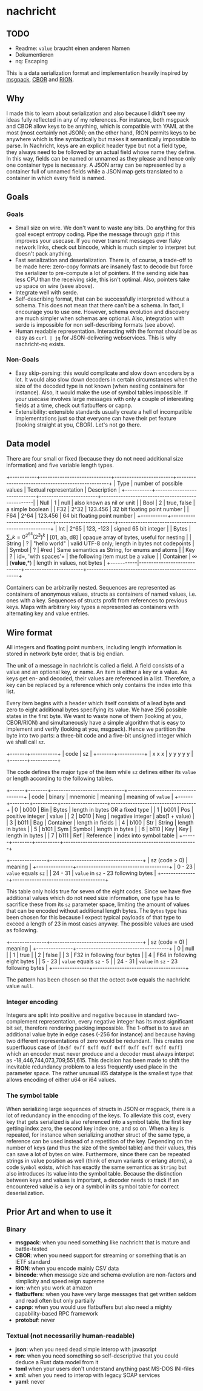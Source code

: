 # nachricht

## TODO
* Readme: `value` braucht einen anderen Namen
* Dokumentieren
* nq: Escaping

This is a data serialization format and implementation heavily inspired by [msgpack](https://msgpack.org/),
[CBOR](https://cbor.io/) and [RION](http://tutorials.jenkov.com/rion/rion-encoding.html).

## Why

I made this to learn about serialization and also because I didn't see my ideas fully reflected in any of my references.
For instance, both msgpack and CBOR allow keys to be anything, which is compatible with YAML at the most (most certainly
not JSON); on the other hand, RION permits keys to be anywhere which is fine syntactically but makes it semantically
impossible to parse. In Nachricht, keys are an explicit header type but not a field type, they always need to be
followed by an actual field whose name they define. In this way, fields can be named or unnamed as they please and hence
only one container type is necessary. A JSON array can be represented by a container full of unnamed fields while a JSON
map gets translated to a container in which every field is named.

## Goals

### Goals
* Small size on wire. We don't want to waste any bits. Do anything for this goal except entropy coding. Pipe the message
  through gzip if this improves your usecase. If you never transmit messages over flaky network links, check out
  bincode, which is much simpler to interpret but doesn't pack anything.
* Fast serialization and deserialization. There is, of course, a trade-off to be made here: zero-copy formats are
  insanely fast to decode but force the serializer to pre-compute a lot of pointers. If the sending side has less CPU
  than the receiving side, this isn't optimal. Also, pointers take up space on wire (seee above).
* Integrate well with serde.
* Self-describing format, that can be successfully interpreted without a schema. This does not mean that there can't be
  a schema. In fact, I encourage you to use one. However, schema evolution and discovery are much simpler when schemas
  are optional. Also, integration with serde is impossible for non self-describing formats (see above).
* Human readable representation. Interacting with the format should be as easy as `curl | jq` for JSON-delivering
  webservices. This is why nachricht-nq exists.

### Non-Goals
* Easy skip-parsing: this would complicate and slow down encoders by a lot. It would also slow down decoders in certain
  circumstances when the size of the decoded type is not known (when nesting containers for instance). Also, it would
  make the use of symbol tables impossible. If your usecase involves large messages with only a couple of interesting
  fields at a time, check out flatbuffers or capnp.
* Extensibility: extensible standards usually create a hell of incompatible implementations just so that everyone can
  have their pet feature (looking straight at you, CBOR). Let's not go there.

## Data model

There are four small or fixed (because they do not need additional size information) and five variable length types.

+-----------+-----------------------------+------------------------+--------------------------------------------------+
| Type      | number of possible values   | Textual representation | Description                                      |
+-----------+-----------------------------+------------------------+--------------------------------------------------|
| Null      | 1                           | null                   | also known as nil or unit                        |
| Bool      | 2                           | true, false            | a simple boolean                                 |
| F32       | 2^32                        | 123.456                | 32 bit floating point number                     |
| F64       | 2^64                        | 123.456                | 64 bit floating point number                     |
+-----------+-----------------------------+------------------------+--------------------------------------------------+
| Int       | 2^65                        | 123, -123              | signed 65 bit integer                            |
| Bytes     | $\sum\_{k=0}^{2^64}(2^3)^k$ | [01, ab, d8]           | opaque array of bytes, useful for nesting        |
| String    | ?                           | "hello world"          | valid UTF-8 only; length in bytes not codepoints |
| Symbol    | ?                           | #red                   | Same semantics as String, for enums and atoms    |
| Key       | ?                           | id=, 'with spaces'=    | the following item must be a value               |
| Container | $\infty$                    | (**value**,\*)         | length in values, not bytes                      |
+-----------|-----------------------------+------------------------+--------------------------------------------------+

Containers can be arbitrarily nested. Sequences are represented as containers of anonymous values, structs as containers
of named values, i.e. ones with a key. Sequences of structs profit from references to previous keys. Maps with arbitrary
key types a represented as containers with alternating key and value entries.

## Wire format

All integers and floating point numbers, including length information is stored in network byte order, that is big
endian.

The unit of a message in nachricht is called a field. A field consists of a value and an optional key, or name. An item
is either a key or a value. As keys get en- and decoded, their values are referenced in a list. Therefore, a key can be
replaced by a reference which only contains the index into this list.

Every item begins with a header which itself consists of a lead byte and zero to eight additional bytes specifying its
value. We have 256 possible states in the first byte. We want to waste none of them (looking at you, CBOR/RION) and
simultaneously have a simple algorithm that is easy to implement and verify (looking at you, msgpack). Hence we
partition the byte into two parts: a three-bit code and a five-bit unsigned integer which we shall call `sz`.

+-------+-----------+
| code  | sz        |
+-------+-----------+
| x x x | y y y y y |
+-------+-----------+

The code defines the major type of the item while `sz` defines either its `value` or length according to the following
tables.

+------+--------+------------------------------+-----------------------------------+
| code | binary | mnemonic | meaning           | meaning of `value`                |
+------+--------+----------+-------------------+-----------------------------------+
|    0 |   b000 | Bin      | Bytes             | length in bytes OR a fixed type   |
|    1 |   b001 | Pos      | positive integer  | value                             |
|    2 |   b010 | Neg      | negative integer  | abs(1 + value)                    |
|    3 |   b011 | Bag      | Container         | length in fields                  |
|    4 |   b100 | Str      | String            | length in bytes                   |
|    5 |   b101 | Sym      | Symbol            | length in bytes                   |
|    6 |   b110 | Key      | Key               | length in bytes                   |
|    7 |   b111 | Ref      | Reference         | index into symbol table           |
+------+--------+----------+-------------------------------------------------------+

+---------------+--------------------------------------+
| sz (code > 0) | meaning                              |
+---------------+--------------------------------------+
|  0 - 23       | `value` equals `sz`                  |
| 24 - 31       | `value` in `sz` - 23 following bytes |
+---------------+--------------------------------------+

This table only holds true for seven of the eight codes. Since we have five additional values which do not need size
information, one type has to sacrifice these from its `sz` parameter space, limiting the amount of values that can be
encoded without additional length bytes. The `Bytes` type has been chosen for this because I expect typical payloads of
that type to exceed a length of 23 in most cases anyway. The possible values are used as following.

+---------------+--------------------------------------+
| sz (code = 0) | meaning                              |
+---------------+--------------------------------------+
|       0       | null                                 |
|       1       | true                                 |
|       2       | false                                |
|       3       | F32 in following four bytes          |
|       4       | F64 in following eight bytes         |
|  5 - 23       | `value` equals `sz` - 5              |
| 24 - 31       | `value` in `sz` - 23 following bytes |
+---------------+--------------------------------------+

The pattern has been chosen so that the octect `0x00` equals the nachricht value `null`.

### Integer encoding

Integers are split into positive and negative because in standard two-complement representation, every negative integer
has its most significant bit set, therefore rendering packing impossible. The 1-offset is to save an additional value
byte in edge cases (-256 for instance) and because having two different representations of zero would be redundant. This
creates one superfluous case of `[0x5f 0xff 0xff 0xff 0xff 0xff 0xff 0xff 0xff]` which an encoder must never produce and
a decoder must always interpet as -18,446,744,073,709,551,615. This decision has been made to shift the inevitable
redundancy problem to a less frequently used place in the parameter space. The rather unusual i65 datatype is the
smallest type that allows encoding of either u64 or i64 values.

### The symbol table

When serializing large sequences of structs in JSON or msgpack, there is a lot of redundancy in the encoding of the
keys. To alleviate this cost, every key that gets serialized is also referenced into a symbol table, the first key
getting index zero, the second key index one, and so on. When a key is repeated, for instance when serializing another
struct of the same type, a reference can be used instead of a repetition of the key. Depending on the number of keys
(and thus the size of the symbol table) and  their values, this can save a lot of bytes on wire. Furthermore, since
there can be repeated strings in value position as well (think of enum variants or erlang atoms), a code `Symbol`
exists, which has exactly the same semantics as `String` but also introduces its value into the symbol table. Because
the distinction between keys and values is important, a decoder needs to track if an encountered value is a key or a
symbol in its symbol table for correct deserialization.

## Prior Art and when to use it

### Binary
* **msgpack**: when you need something like nachricht that is mature and battle-tested
* **CBOR**: when you need support for streaming or something that is an IETF standard
* **RION**: when you encode mainly CSV data
* **bincode**: when message size and schema evolution are non-factors and simplicity and speed reign supreme
* **ion**: when you work at amazon
* **flatbuffers**: when you have very large messages that get written seldom and read often but only partially
* **capnp**: when you would use flatbuffers but also need a mighty capability-based RPC framework
* **protobuf**: never

### Textual (not necessariliy human-readable)
* **json**: when you need dead simple interop with javascript
* **ron**: when you need something so self-descriptive that you could deduce a Rust data model from it
* **toml** when your users don't understand anything past MS-DOS INI-files
* **xml**: when you need to interop with legacy SOAP services
* **yaml**: never
